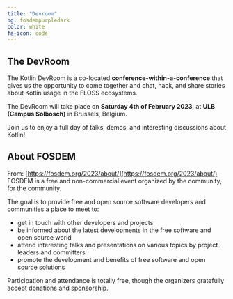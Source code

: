 ```yaml
---
title: "Devroom"
bg: fosdempurpledark
color: white
fa-icon: code
---
```


## The DevRoom

The Kotlin DevRoom is a co-located **conference-within-a-conference** that gives us the opportunity to come together and chat, hack, and share stories about Kotlin usage in the FLOSS ecosystems.

The DevRoom will take place on **Saturday 4th of February 2023**, at **ULB (Campus Solbosch)** in Brussels, Belgium.

Join us to enjoy a full day of talks, demos, and interesting discussions about Kotlin!

## About FOSDEM

From: [https://fosdem.org/2023/about/](https://fosdem.org/2023/about/)
FOSDEM is a free and non-commercial event organized by the community, for the community.

The goal is to provide free and open source software developers and communities a place to meet to:

- get in touch with other developers and projects
- be informed about the latest developments in the free software and open source world
- attend interesting talks and presentations on various topics by project leaders and committers
- promote the development and benefits of free software and open source solutions

Participation and attendance is totally free, though the organizers gratefully accept donations and sponsorship.
